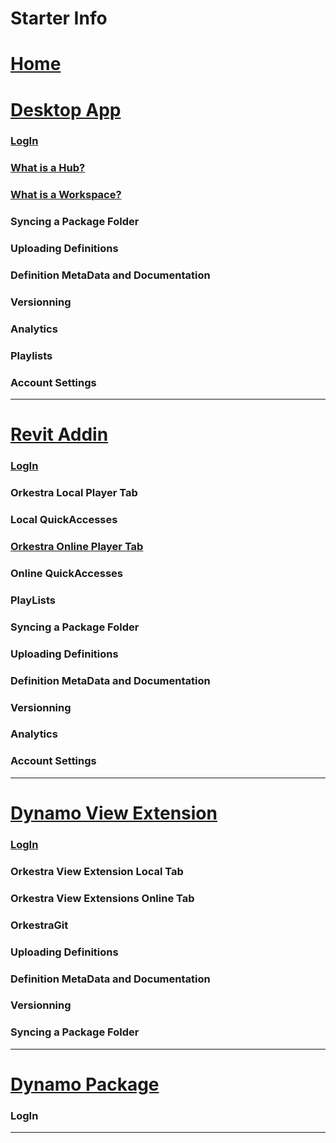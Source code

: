 # Starter Info
# [Home](https://github.com/MostafaElAyoubi/Orkestra_Online/wiki)
# [Desktop App](https://github.com/MostafaElAyoubi/Orkestra_Online/wiki/Orkestra-Desktop-App)
  ### [LogIn](https://github.com/MostafaElAyoubi/Orkestra_Online/wiki/Login-From-Desktop-App)
  ### [What is a Hub?](https://github.com/MostafaElAyoubi/Orkestra_Online/wiki/What-is-a-Hub%3F)
  ### [What is a Workspace?](https://github.com/MostafaElAyoubi/Orkestra_Online/wiki/What-is-a-Workspace)
  ### Syncing a Package Folder
  ### Uploading Definitions
  ### Definition MetaData and Documentation
  ### Versionning
  ### Analytics
  ### Playlists
  ### Account Settings

***

# [Revit Addin](https://github.com/MostafaElAyoubi/Orkestra_Online/wiki/Orkestra-Revit-Addin)
  ### [LogIn](https://github.com/MostafaElAyoubi/Orkestra_Online/wiki/Login-from-Revit-Addin)
  ### Orkestra Local Player Tab
  ### Local QuickAccesses
  ### [Orkestra Online Player Tab](https://github.com/MostafaElAyoubi/Orkestra_Online/wiki/Orkestra-Online-Player-Tab)
  ### Online QuickAccesses
  ### PlayLists
  ### Syncing a Package Folder
  ### Uploading Definitions
  ### Definition MetaData and Documentation
  ### Versionning
  ### Analytics
  ### Account Settings

***

# [Dynamo View Extension](https://github.com/MostafaElAyoubi/Orkestra_Online/wiki/Orkestra-View-Extension)
  ### [LogIn](https://github.com/MostafaElAyoubi/Orkestra_Online/wiki/Login-From-Dynamo-View-Extension)
  ### Orkestra View Extension Local Tab
  ### Orkestra View Extensions Online Tab
  ### OrkestraGit
  ### Uploading Definitions
  ### Definition MetaData and Documentation
  ### Versionning
  ### Syncing a Package Folder

***

# [Dynamo Package](https://github.com/MostafaElAyoubi/Orkestra_Online/wiki/Orkestra-Dynamo-Package)
  ### LogIn

***
